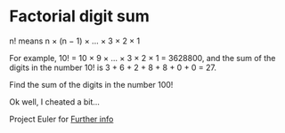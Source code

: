 # Factorial digit sum

n! means n × (n − 1) × ... × 3 × 2 × 1

For example, 10! = 10 × 9 × ... × 3 × 2 × 1 = 3628800,
and the sum of the digits in the number 10! is 3 + 6 + 2 + 8 + 8 + 0 + 0 = 27.

Find the sum of the digits in the number 100!

Ok well, I cheated a bit...

Project Euler for [Further info](https://projecteuler.net/problem=20)
